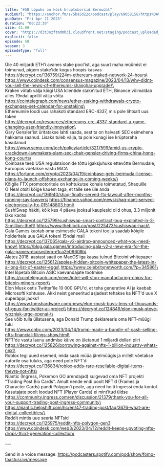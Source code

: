 ```yaml
---
title: "#58 Lõpuks on kõik krüptobörsid Bermudal"
audioUrl: "https://anchor.fm/s/5ba5d22c/podcast/play/69058158/https%3A%2F%2Fd3ctxlq1ktw2nl.cloudfront.net%2Fstaging%2F2023-3-21%2F879a3ba9-e18f-a376-cf97-914850f3d9a7.m4a"
pubDate: "Fri Apr 21 2023"
duration: "00:22:39"
size: 42.09 
cover: "https://d3t3ozftmdmh3i.cloudfront.net/staging/podcast_uploaded_episode/15275939/15275939-1682103804470-a6e5c0e92acfb.jpg"
explicit: false
episode: 58
season: 3
episodeType: "full"
---
```


Üle 40 miljardi ETH'i avanes stake pool'ist, aga suurt maha müümist ei toimunud, pigem stake'ide kogus hoopis kasvas\
https://decrypt.co/136759/224m-ethereum-staked-network-24-hours\
https://www.coindesk.com/consensus-magazine/2023/04/13/why-didnt-you-sell-the-news-of-ethereums-shanghai-upgrade/\
\
Kraken võtab välja kõigi USA klientide stake'itud ETH, Binance võimaldab alles 19ndal aprillil välja võtta\
https://cointelegraph.com/news/ether-staking-withdrawals-crypto-exchanges-set-calendar-for-unstaking\
\
Ethereumile loodi uus rahakoti standard ERC-4337, mis pole lihtsalt uus token\
https://decrypt.co/resources/ethereums-erc-4337-standard-a-game-changing-user-friendly-innovation\
\
Gary Gensler'ist üritatakse lahti saada, sest ta on halvasti SEC esimehena hakkama saanud. Lisaks tuleb välja, ta pole kunagi ise krüptoraha kasutanud\
https://www.scmp.com/tech/policy/article/3217599/amid-us-crypto-crackdown-lawmakers-slam-sec-chair-gensler-driving-firms-china-hong-kong-courts\
\
Coinbase teeb USA regulatsioonide tõttu igaksjuhuks ettevõtte Bermudale, Euroopas võetakse vastu MiCA\
https://fortune.com/crypto/2023/04/19/coinbase-gets-bermuda-license-plans-to-launch-offshore-exchange-in-coming-weeks/\
\
Kõigile FTX promootoritele on kohtukutse kohale toimetatud, Shaquille O'Neal otsiti kõige kauem taga, et talle see üle anda\
https://decrypt.co/136940/shaq-finally-served-ftx-lawsuit-after-months-running-say-lawyers\
https://finance.yahoo.com/news/shaq-cant-served-electronically-ftx-015148803.html\
\
SushiSwap häkiti, kõik kes 4 päeva jooksul kauplesid olid ohus, 3.3 miljonit läks kaotsi\
https://decrypt.co/125799/sushiswap-smart-contract-bug-exploited-in-3-3-million-theft\
https://www.theblock.co/post/225473/sushiswap-hack\
\
Gala Games kaotab oma esimesele GALA tokeni toe ja saadab kõigile holderitele uue GALA tokeni 15ndal mail\
https://decrypt.co/137065/gala-v2-airdrop-announced-what-you-need-know\
https://blog.gala.games/introducing-gala-v2-a-new-era-for-the-gala-games-ecosystem-e1ca2e09608b\
\
Alates 2018. aastast saati on MacOS'iga kaasa tulnud Bitcoini whitepaper\
https://decrypt.co/125612/apples-hidden-bitcoin-whitepaper-the-latest-in-a-long-list-of-easter-eggs\
https://www.celebritynetworth.com/?p=345861\
\
Intel lõpetab Bitcoin ASIC kaevandajate tootmise\
https://cointelegraph.com/news/intel-will-stop-manufacturing-chips-for-bitcoin-miners-report\
\
Elon Musk ostis Twitter'ile 10 000 GPU'd, et teha generative AI ja kaebab Microsofti kohtusse. Äkki neist geneeritud asjadest tehakse ka NFT'd uue X superäppi jaoks?\
https://www.tomshardware.com/news/elon-musk-buys-tens-of-thousands-of-gpus-for-twitter-ai-project\
https://decrypt.co/124849/elon-musk-steve-wozniak-urge-openai-t\
\
See võib tulla üllatusena, aga Donald Trump deklareeris oma NFT-müügi tulu\
https://www.cnbc.com/2023/04/14/trump-made-a-bundle-of-cash-selling-nfts-financial-filings-show.html\
\
NFT'de vastu laenu andmise käive on ületanud 1 miljardi dollari piiri\
https://decrypt.co/125826/borrowing-against-nfts-1-billion-industry-whats-next\
\
Roblox tegi uued esemed, mida saab müüa järelmüügis ja millelt võetakse autorile osa tuluks, aga need pole NFT'd\
https://decrypt.co/136834/roblox-adds-rare-resellable-digital-items-theyre-not-nfts\
\
Niantic (Ingress, Pokemon GO arendajad) sulgevad oma NFT projekti “Trading Post Bio Cards”. Ainult nende endi poolt NFT’d (Frames ja Character Cards) pandi Polygon’i peale, aga need hoiti Ingressi enda kontol. Kasutajate poolt loodud NFT (Player Cards) ei mint’itud üldse\
https://community.ingress.com/en/discussion/21379/thank-you-for-all-your-support-trading-post-ingress-community\
https://niantic.helpshift.com/hc/en/47-trading-post/faq/3676-what-are-digital-collectibles/\
\
Reddit mintis uue seeria NFTsid\
https://decrypt.co/125975/reddit-nfts-polygon-gen3 \
https://www.coindesk.com/web3/2023/04/12/reddit-keeps-upvoting-nfts-drops-third-generation-collection/ \
\
--- \
\
Send in a voice message: https://podcasters.spotify.com/pod/show/fomo-taastusravi/message